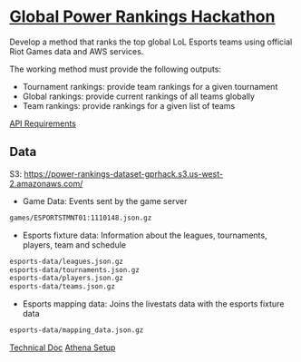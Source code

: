 # [Global Power Rankings Hackathon](https://lolglobalpowerrankings.devpost.com/)
Develop a method that ranks the top global LoL Esports teams using official Riot Games data and AWS services.

The working method must provide the following outputs:

- Tournament rankings: provide team rankings for a given tournament
- Global rankings: provide current rankings of all teams globally
- Team rankings: provide rankings for a given list of teams

[API Requirements](https://docs.google.com/document/d/1Klodp4YqE6bIOES026ecmNb_jS5IOntRqLv5EmDAXyc/edit)

## Data
S3: https://power-rankings-dataset-gprhack.s3.us-west-2.amazonaws.com/

- Game Data: Events sent by the game server
```sh
games/ESPORTSTMNT01:1110148.json.gz
```

- Esports fixture data: Information about the leagues, tournaments, players, team and schedule
```sh
esports-data/leagues.json.gz
esports-data/tournaments.json.gz
esports-data/players.json.gz
esports-data/teams.json.gz
```

- Esports mapping data: Joins the livestats data with the esports fixture data
```sh
esports-data/mapping_data.json.gz
```

[Technical Doc](https://docs.google.com/document/d/1wFRehKMJkkRR5zyjEZyaVL9H3ZbhP7_wP0FBE5ID40c/edit#heading=h.4osafmixo0au)
[Athena Setup](https://docs.google.com/document/d/14uhbMUYb7cR_Hg6UWjlAgnN-hSy0ymhz19-_A6eidxI/edit#heading=h.mn6lxq2agqoh)